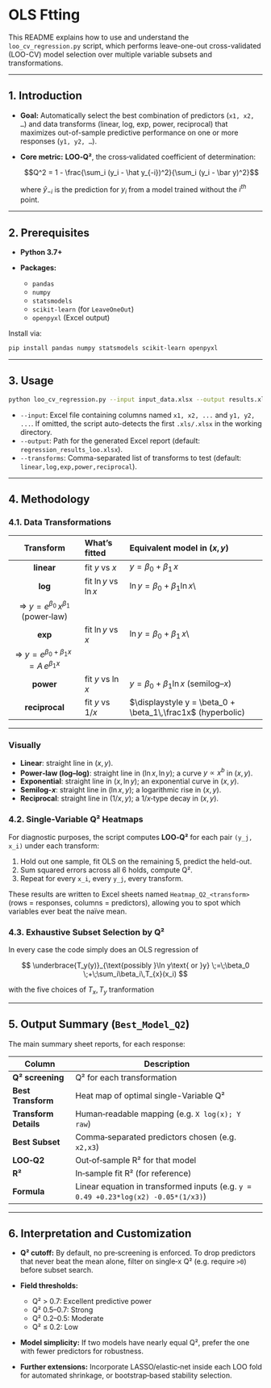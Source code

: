 # OLS Ftting

This README explains how to use and understand the `loo_cv_regression.py` script, which performs leave-one-out cross-validated (LOO-CV) model selection over multiple variable subsets and transformations.

---

## 1. Introduction

* **Goal:** Automatically select the best combination of predictors (`x1, x2, …`) and data transforms (linear, log, exp, power, reciprocal) that maximizes out-of-sample predictive performance on one or more responses (`y1, y2, …`).
* **Core metric:** **LOO‑Q²**, the cross‑validated coefficient of determination:

  
    $$Q^2 = 1 - \frac{\sum_i (y_i - \hat y_{-i})^2}{\sum_i (y_i - \bar y)^2}$$  


  where $\hat y_{-i}$ is the prediction for $y_i$ from a model trained without the $i^{th}$ point.

---

## 2. Prerequisites

* **Python 3.7+**
* **Packages:**

  * `pandas`
  * `numpy`
  * `statsmodels`
  * `scikit-learn` (for `LeaveOneOut`)
  * `openpyxl` (Excel output)

Install via:

```bash
pip install pandas numpy statsmodels scikit-learn openpyxl
```

---

## 3. Usage

```bash
python loo_cv_regression.py --input input_data.xlsx --output results.xlsx [--transforms linear,log,...]
```

* `--input`: Excel file containing columns named `x1, x2, ...` and `y1, y2, ...`. If omitted, the script auto-detects the first `.xls/.xlsx` in the working directory.
* `--output`: Path for the generated Excel report (default: `regression_results_loo.xlsx`).
* `--transforms`: Comma-separated list of transforms to test (default: `linear,log,exp,power,reciprocal`).

---

## 4. Methodology

### 4.1. Data Transformations


|                         **Transform**                        | **What’s fitted**      | **Equivalent model in $(x,y)$**                             |
| :----------------------------------------------------------: | :--------------------- | :---------------------------------------------------------- |
|                          **linear**                          | fit $y$ vs $x$         | $\displaystyle y = \beta_0 + \beta_1\,x$                    |
|                            **log**                           | fit $\ln y$ vs $\ln x$ | $\displaystyle \ln y = \beta_0 + \beta_1\ln x$\\            |
|  ⇒ $\displaystyle y = e^{\beta_0}\,x^{\beta_1}$ (power‐law)  |                        |                                                             |
|                            **exp**                           | fit $\ln y$ vs $x$     | $\displaystyle \ln y = \beta_0 + \beta_1\,x$\\              |
| ⇒ $\displaystyle y = e^{\beta_0+\beta_1 x}=A\,e^{\beta_1 x}$ |                        |                                                             |
|                           **power**                          | fit $y$ vs $\ln x$     | $\displaystyle y = \beta_0 + \beta_1\ln x$ (semilog–$x$)    |
|                        **reciprocal**                        | fit $y$ vs $1/x$       | $\displaystyle y = \beta_0 + \beta_1\,\frac1x$ (hyperbolic) |

---

### Visually

* **Linear**: straight line in $(x,y)$.
* **Power‐law (log–log)**: straight line in $(\ln x,\ln y)$; a curve $y\propto x^b$ in $(x,y)$.
* **Exponential**: straight line in $(x,\ln y)$; an exponential curve in $(x,y)$.
* **Semilog-$x$**: straight line in $(\ln x,y)$; a logarithmic rise in $(x,y)$.
* **Reciprocal**: straight line in $(1/x,y)$; a $1/x$‐type decay in $(x,y)$.


### 4.2. Single-Variable Q² Heatmaps

For diagnostic purposes, the script computes **LOO‑Q²** for each pair `(y_j, x_i)` under each transform:

1. Hold out one sample, fit OLS on the remaining 5, predict the held-out.
2. Sum squared errors across all 6 holds, compute Q².
3. Repeat for every `x_i`, every `y_j`, every transform.

These results are written to Excel sheets named `Heatmap_Q2_<transform>` (rows = responses, columns = predictors), allowing you to spot which variables ever beat the naïve mean.

### 4.3. Exhaustive Subset Selection by Q²

In every case the code simply does an OLS regression of

$$
\underbrace{T_y(y)}_{\text{possibly }\ln y\text{ or }y}
\;=\;\beta_0 \;+\;\sum_i\beta_i\,T_{x}(x_i)
$$

with the five choices of $T_x,T_y$ tranformation

---

## 5. Output Summary (`Best_Model_Q2`)

The main summary sheet reports, for each response:

| Column                | Description                                                                        |
| --------------------- | ---------------------------------------------------------------------------------- |
| **Q² screening**      |  Q² for each transformation                                                        |
| **Best Transform**    | Heat map of optimal single-Variable Q²                                             |
| **Transform Details** | Human‑readable mapping (e.g. `X log(x); Y raw`)                                    |
| **Best Subset**       | Comma‑separated predictors chosen (e.g. `x2,x3`)                                   |
| **LOO‑Q2**            | Out‑of‑sample R² for that model                                                    |
| **R²**                | In‑sample fit R² (for reference)                                                   |
| **Formula**           | Linear equation in transformed inputs (e.g. `y = 0.49 +0.23*log(x2) -0.05*(1/x3)`) |

---

## 6. Interpretation and Customization

* **Q² cutoff:**  By default, no pre‑screening is enforced. To drop predictors that never beat the mean alone, filter on single‑x Q² (e.g. require `>0`) before subset search.
* **Field thresholds:**

  * Q² > 0.7: Excellent predictive power
  * Q² 0.5–0.7: Strong
  * Q² 0.2–0.5: Moderate
  * Q² ≤ 0.2: Low
* **Model simplicity:** If two models have nearly equal Q², prefer the one with fewer predictors for robustness.
* **Further extensions:** Incorporate LASSO/elastic‑net inside each LOO fold for automated shrinkage, or bootstrap‑based stability selection.
